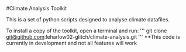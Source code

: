 #Climate Analysis Toolkit

This is a set of python scripts designed to analyse climate datafiles. 

To install a copy of the toolkit, open a terminal and run:
'''
  git clone git@github.com:leharlow02-glitch/climate-analysis.git
'''
**This code is currently in development and not all features will work 
